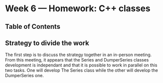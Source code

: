# Week 6 — Homework: C++ classes

## Table of Contents

## Strategy to divide the work

The first step is to discuss the strategy together in an in-person meeting. From this meeting, it appears that the Series and DumperSeries classes development is independant and that it is possible to work in parallel on this two tasks. One will develop The Series class while the other will develop the DumperSeries one. 